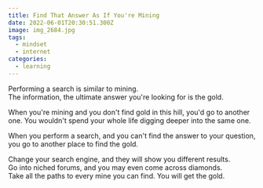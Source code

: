 ```yaml
---
title: Find That Answer As If You're Mining
date: 2022-06-01T20:30:51.300Z
image: img_2684.jpg
tags:
  - mindset
  - internet
categories:
  - learning
---
```

Performing a search is similar to mining.\
The information, the ultimate answer you're looking for is the gold.

When you're mining and you don't find gold in this hill, you'd go to another one. You wouldn't spend your whole life digging deeper into the same one.

When you perform a search, and you can't find the answer to your question, you go to another place to find the gold.

Change your search engine, and they will show you different results.\
Go into niched forums, and you may even come across diamonds.\
Take all the paths to every mine you can find. You will get the gold.